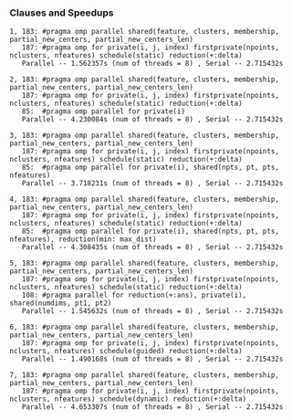 ### Clauses and Speedups
    1, 183: #pragma omp parallel shared(feature, clusters, membership, partial_new_centers, partial_new_centers_len)
       187: #pragma omp for private(i, j, index) firstprivate(npoints, nclusters, nfeatures) schedule(static) reduction(+:delta)
       Parallel -- 1.562357s (num of threads = 8) , Serial -- 2.715432s

    2, 183: #pragma omp parallel shared(feature, clusters, membership, partial_new_centers, partial_new_centers_len)
       187: #pragma omp for private(i, j, index) firstprivate(npoints, nclusters, nfeatures) schedule(static) reduction(+:delta)
       85:  #pragma omp parallel for private(i)
       Parallel -- 4.230084s (num of threads = 8) , Serial -- 2.715432s 

    3, 183: #pragma omp parallel shared(feature, clusters, membership, partial_new_centers, partial_new_centers_len)
       187: #pragma omp for private(i, j, index) firstprivate(npoints, nclusters, nfeatures) schedule(static) reduction(+:delta)
       85:  #pragma omp parallel for private(i), shared(npts, pt, pts, nfeatures)
       Parallel -- 3.718231s (num of threads = 8) , Serial -- 2.715432s 
       
    4, 183: #pragma omp parallel shared(feature, clusters, membership, partial_new_centers, partial_new_centers_len)
       187: #pragma omp for private(i, j, index) firstprivate(npoints, nclusters, nfeatures) schedule(static) reduction(+:delta)
       85:  #pragma omp parallel for private(i), shared(npts, pt, pts, nfeatures), reduction(min: max_dist)
       Parallel -- 4.308435s (num of threads = 8) , Serial -- 2.715432s 

    5, 183: #pragma omp parallel shared(feature, clusters, membership, partial_new_centers, partial_new_centers_len)
       187: #pragma omp for private(i, j, index) firstprivate(npoints, nclusters, nfeatures) schedule(static) reduction(+:delta)
       108: #pragma parallel for reduction(+:ans), private(i), shared(numdims, pt1, pt2)
       Parallel -- 1.545632s (num of threads = 8) , Serial -- 2.715432s 
       
    6, 183: #pragma omp parallel shared(feature, clusters, membership, partial_new_centers, partial_new_centers_len)
       187: #pragma omp for private(i, j, index) firstprivate(npoints, nclusters, nfeatures) schedule(guided) reduction(+:delta)
       Parallel -- 1.490168s (num of threads = 8) , Serial -- 2.715432s 
       
    7, 183: #pragma omp parallel shared(feature, clusters, membership, partial_new_centers, partial_new_centers_len)
       187: #pragma omp for private(i, j, index) firstprivate(npoints, nclusters, nfeatures) schedule(dynamic) reduction(+:delta)
       Parallel -- 4.653307s (num of threads = 8) , Serial -- 2.715432s 

